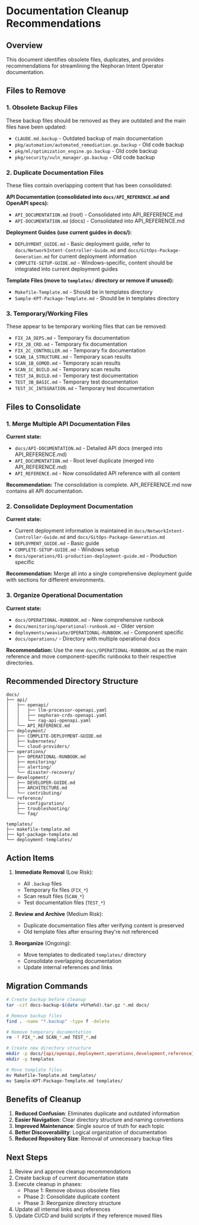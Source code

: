 # Documentation Cleanup Recommendations

## Overview
This document identifies obsolete files, duplicates, and provides recommendations for streamlining the Nephoran Intent Operator documentation.

## Files to Remove

### 1. Obsolete Backup Files
These backup files should be removed as they are outdated and the main files have been updated:

- `CLAUDE.md.backup` - Outdated backup of main documentation
- `pkg/automation/automated_remediation.go.backup` - Old code backup
- `pkg/ml/optimization_engine.go.backup` - Old code backup  
- `pkg/security/vuln_manager.go.backup` - Old code backup

### 2. Duplicate Documentation Files
These files contain overlapping content that has been consolidated:

**API Documentation (consolidated into `docs/API_REFERENCE.md` and OpenAPI specs):**
- `API_DOCUMENTATION.md` (root) - Consolidated into API_REFERENCE.md
- `API-DOCUMENTATION.md` (docs) - Consolidated into API_REFERENCE.md

**Deployment Guides (use current guides in docs/):**
- `DEPLOYMENT_GUIDE.md` - Basic deployment guide, refer to `docs/NetworkIntent-Controller-Guide.md` and `docs/GitOps-Package-Generation.md` for current deployment information
- `COMPLETE-SETUP-GUIDE.md` - Windows-specific, content should be integrated into current deployment guides

**Template Files (move to `templates/` directory or remove if unused):**
- `Makefile-Template.md` - Should be in templates directory
- `Sample-KPT-Package-Template.md` - Should be in templates directory

### 3. Temporary/Working Files
These appear to be temporary working files that can be removed:

- `FIX_2A_DEPS.md` - Temporary fix documentation
- `FIX_2B_CRD.md` - Temporary fix documentation
- `FIX_2C_CONTROLLER.md` - Temporary fix documentation
- `SCAN_1A_STRUCTURE.md` - Temporary scan results
- `SCAN_1B_GOMOD.md` - Temporary scan results
- `SCAN_1C_BUILD.md` - Temporary scan results
- `TEST_3A_BUILD.md` - Temporary test documentation
- `TEST_3B_BASIC.md` - Temporary test documentation
- `TEST_3C_INTEGRATION.md` - Temporary test documentation

## Files to Consolidate

### 1. Merge Multiple API Documentation Files
**Current state:**
- `docs/API-DOCUMENTATION.md` - Detailed API docs (merged into API_REFERENCE.md)
- `API_DOCUMENTATION.md` - Root level duplicate (merged into API_REFERENCE.md)
- `API_REFERENCE.md` - Now consolidated API reference with all content

**Recommendation:** The consolidation is complete. API_REFERENCE.md now contains all API documentation.

### 2. Consolidate Deployment Documentation
**Current state:**
- Current deployment information is maintained in `docs/NetworkIntent-Controller-Guide.md` and `docs/GitOps-Package-Generation.md`
- `DEPLOYMENT_GUIDE.md` - Basic guide
- `COMPLETE-SETUP-GUIDE.md` - Windows setup
- `docs/operations/01-production-deployment-guide.md` - Production specific

**Recommendation:** Merge all into a single comprehensive deployment guide with sections for different environments.

### 3. Organize Operational Documentation
**Current state:**
- `docs/OPERATIONAL-RUNBOOK.md` - New comprehensive runbook
- `docs/monitoring/operational-runbook.md` - Older version
- `deployments/weaviate/OPERATIONAL-RUNBOOK.md` - Component specific
- `docs/operations/` - Directory with multiple operational docs

**Recommendation:** Use the new `docs/OPERATIONAL-RUNBOOK.md` as the main reference and move component-specific runbooks to their respective directories.

## Recommended Directory Structure

```
docs/
├── api/
│   ├── openapi/
│   │   ├── llm-processor-openapi.yaml
│   │   ├── nephoran-crds-openapi.yaml
│   │   └── rag-api-openapi.yaml
│   └── API_REFERENCE.md
├── deployment/
│   ├── COMPLETE-DEPLOYMENT-GUIDE.md
│   ├── kubernetes/
│   └── cloud-providers/
├── operations/
│   ├── OPERATIONAL-RUNBOOK.md
│   ├── monitoring/
│   ├── alerting/
│   └── disaster-recovery/
├── development/
│   ├── DEVELOPER-GUIDE.md
│   ├── ARCHITECTURE.md
│   └── contributing/
└── reference/
    ├── configuration/
    ├── troubleshooting/
    └── faq/

templates/
├── makefile-template.md
├── kpt-package-template.md
└── deployment-templates/
```

## Action Items

1. **Immediate Removal** (Low Risk):
   - All `.backup` files
   - Temporary fix files (`FIX_*`)
   - Scan result files (`SCAN_*`)
   - Test documentation files (`TEST_*`)

2. **Review and Archive** (Medium Risk):
   - Duplicate documentation files after verifying content is preserved
   - Old template files after ensuring they're not referenced

3. **Reorganize** (Ongoing):
   - Move templates to dedicated `templates/` directory
   - Consolidate overlapping documentation
   - Update internal references and links

## Migration Commands

```bash
# Create backup before cleanup
tar -czf docs-backup-$(date +%Y%m%d).tar.gz *.md docs/

# Remove backup files
find . -name "*.backup" -type f -delete

# Remove temporary documentation
rm -f FIX_*.md SCAN_*.md TEST_*.md

# Create new directory structure
mkdir -p docs/{api/openapi,deployment,operations,development,reference}
mkdir -p templates

# Move template files
mv Makefile-Template.md templates/
mv Sample-KPT-Package-Template.md templates/
```

## Benefits of Cleanup

1. **Reduced Confusion**: Eliminates duplicate and outdated information
2. **Easier Navigation**: Clear directory structure and naming conventions
3. **Improved Maintenance**: Single source of truth for each topic
4. **Better Discoverability**: Logical organization of documentation
5. **Reduced Repository Size**: Removal of unnecessary backup files

## Next Steps

1. Review and approve cleanup recommendations
2. Create backup of current documentation state
3. Execute cleanup in phases:
   - Phase 1: Remove obvious obsolete files
   - Phase 2: Consolidate duplicate content
   - Phase 3: Reorganize directory structure
4. Update all internal links and references
5. Update CI/CD and build scripts if they reference moved files